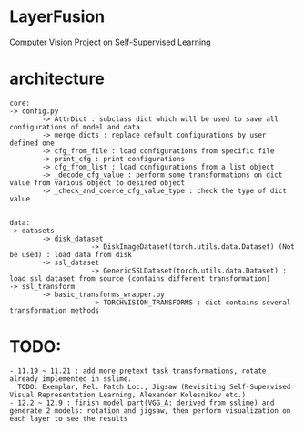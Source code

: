 # LayerFusion
Computer Vision Project on Self-Supervised Learning

# architecture
    core: 
    -> config.py
            -> AttrDict : subclass dict which will be used to save all configurations of model and data
            -> merge_dicts : replace default configurations by user defined one
            -> cfg_from_file : load configurations from specific file
            -> print_cfg : print configurations
            -> cfg_from_list : load configurations from a list object
            -> _decode_cfg_value : perform some transformations on dict value from various object to desired object
            -> _check_and_coerce_cfg_value_type : check the type of dict value


    data:
    -> datasets
            -> disk_dataset
                        -> DiskImageDataset(torch.utils.data.Dataset) (Not be used) : load data from disk
            -> ssl_dataset
                        -> GenericSSLDataset(torch.utils.data.Dataset) : load ssl dataset from source (contains different transformation)
    -> ssl_transform
            -> basic_transforms_wrapper.py
                        -> TORCHVISION_TRANSFORMS : dict contains several transformation methods


# TODO:
    - 11.19 ~ 11.21 : add more pretext task transformations, rotate already implemented in sslime.
      TODO: Exemplar, Rel. Patch Loc., Jigsaw (Revisiting Self-Supervised Visual Representation Learning, Alexander Kolesnikov etc.)
    - 12.2 ~ 12.9 : finish model part(VGG_A: derived from sslime) and generate 2 models: rotation and jigsaw, then perform visualization on each layer to see the results
